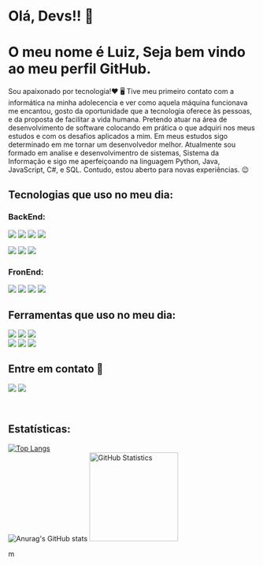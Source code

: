 # Olá, Devs!! 👋
<h1>O meu nome é Luiz, Seja bem vindo ao meu perfil GitHub.</h1> 

Sou apaixonado por tecnologia!❤️ 🖥
Tive meu primeiro contato com a informática na minha adolecencia e ver como aquela máquina funcionava me encantou, 
gosto da oportunidade que a tecnologia oferece às pessoas, e da proposta de facilitar a vida humana.
Pretendo atuar na área de desenvolvimento de software colocando em prática o que adquiri nos meus estudos e com os desafios aplicados a mim.
Em meus estudos sigo determinado em me tornar um desenvolvedor melhor.
Atualmente sou formado em analise e desenvolvimentro de sistemas, Sistema da Informação e sigo me aperfeiçoando na linguagem Python, Java, JavaScript,
C#, e SQL. Contudo, estou aberto para novas experiências. 😉
<div> 
 
  ## Tecnologias que uso no meu dia:     
   
  <h3>BackEnd:</h3>
  <a href ="https://www.python.org/" target="_blank"><img src="https://img.shields.io/badge/Python-14354C?style=for-the-badge&logo=python&logoColor=white" target="_blank"></a>
  <a href ="https://www.oracle.com/br/java/technologies/"><img src="https://img.shields.io/badge/java-%23ED8B00.svg?style=for-the-badge&logo=openjdk&logoColor=white" target="_blank"></a>
  <a href="https://learn.microsoft.com/pt-br/cpp/cpp/?view=msvc-170"><img src="https://img.shields.io/badge/C%2B%2B-00599C?style=for-the-badge&logo=c%2B%2B&logoColor=white" target="_blank"></a>
  <a href="https://dotnet.microsoft.com/pt-br/languages/csharp"><img src="https://img.shields.io/badge/C%23-239120?style=for-the-badge&logo=c-sharp&logoColor=white" target="_blank"></a> 
  <br/>
  
  <a href="https://www.mysql.com/"><img src="https://img.shields.io/badge/MySQL-005C84?style=for-the-badge&logo=mysql&logoColor=white" target="_blank"></a>
  <a href="https://learn.microsoft.com/pt-br/sql/?view=sql-server-ver16"><img src="https://img.shields.io/badge/Microsoft%20SQL%20Server-CC2927?style=for-the-badge&logo=microsoft%20sql%20server&logoColor=white" target="_blank"></a>
  <a href="https://www.apachefriends.org/docs/"><img src="https://img.shields.io/badge/Xampp-F37623?style=for-the-badge&logo=xampp&logoColor=white" target="_blank"></a>
  <br/>
  
  <h3>FronEnd:</h3>
  <a href="https://developer.mozilla.org/pt-BR/docs/Web/JavaScript"><img src="https://img.shields.io/badge/JavaScript-F7DF1E?style=for-the-badge&logo=javascript&logoColor=black" target="<_blank"></a>
  <a href="https://docs.djangoproject.com/en/5.0/"><img src="https://img.shields.io/badge/Django-092E20?style=for-the-badge&logo=django&logoColor=green" target="<_blank"></a>
  <a href="https://developer.mozilla.org/pt-BR/docs/Web/HTML"><img src="https://img.shields.io/badge/HTML-239120?style=for-the-badge&logo=html5&logoColor=white" target="_blank"></a>  
  <a href="https://developer.mozilla.org/pt-BR/docs/Web/CSS"><img src="https://img.shields.io/badge/CSS3-1572B6?style=for-the-badge&logo=css3&logoColor=white" target="_blank"></a>
  <br/>

  ## Ferramentas que uso no meu dia:  
   
  <a href="https://www.eclipse.org/"><img src="https://img.shields.io/badge/Eclipse-2C2255?style=for-the-badge&logo=eclipse&logoColor=white" target="_blank"></a>
  <a href="https://www.jetbrains.com/pt-br/pycharm/"><img src="https://img.shields.io/badge/PyCharm-000000.svg?&style=for-the-badge&logo=PyCharm&logoColor=white" target="_blank"></a>
  <a href="https://chatgpt.com/"><img src="https://img.shields.io/badge/chatGPT-74aa9c?style=for-the-badge&logo=openai&logoColor=white" target="_black"><a>
  <br/>
  <a href="https://code.visualstudio.com/"><img src="https://img.shields.io/badge/VSCode-0078D4?style=for-the-badge&logo=visual%20studio%20code&logoColor=white" target="_blank"></a>
  <a href="https://visualstudio.microsoft.com/pt-br/downloads/"><img src="https://img.shields.io/badge/Visual_Studio-5C2D91?style=for-the-badge&logo=visual%20studio&logoColor=white" target="_blank"></a>
   <a href="https://github.com/"><img src="https://img.shields.io/badge/github-%23121011.svg?style=for-the-badge&logo=github&logoColor=white" target="_blank"></a>
   <br/>   

## Entre em contato :calling:
<div>
 
<a href="https://www.linkedin.com/in/luiz-carvalho-a974a3172" target="_blank"><img src="https://img.shields.io/badge/-LinkedIn-%230077B5?style=for-the-badge&logo=linkedin&logoColor=white" target="_blank"></a>
<a href= "mailto:luiz.fe.carvalho36@gmail.com"><img src="https://img.shields.io/badge/Gmail-D14836?style=for-the-badge&logo=gmail&logoColor=white" target="_blank"></a>

<div style="display: inline_block"></br>

<div>

   ## Estatísticas:

   [![Top Langs](https://github-readme-stats.vercel.app/api/top-langs/?username=luizcarvalho2000&layout=compact)](https://github.com/luizcarvalho2000/github-readme-stats)
   <br/>
   ![Anurag's GitHub stats](https://github-readme-stats.vercel.app/api?username=luizcarvalho2000&show_icons=true&theme=tokyonight)
   [<img height="180px" alt="GitHub Statistics" src="https://github-readme-stats.vercel.app/api/top-langs/?username=luizcarvalho2000=compact&langs_count=7&theme=radical"/>](https://github.com/luizcarvalho2000/github-readme-stats)

   

    
  
  <div>
m
  
